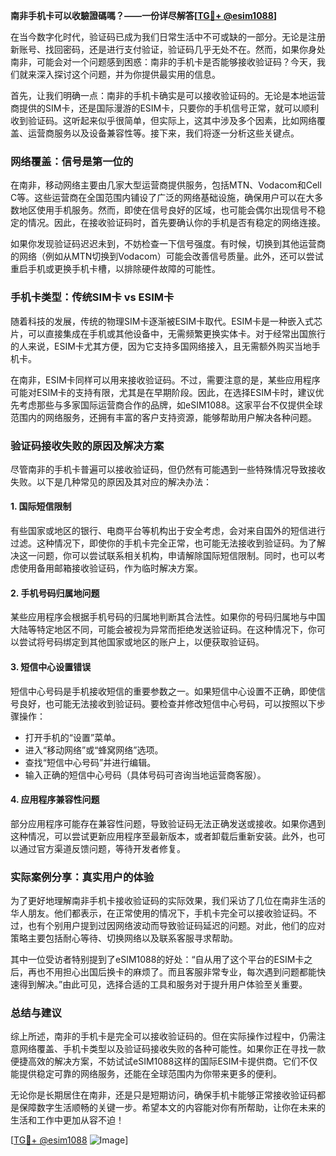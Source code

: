 **南非手机卡可以收驗證碼嗎？——一份详尽解答[[TG💪+ @esim1088](https://t.me/s/esim1088)]**

在当今数字化时代，验证码已成为我们日常生活中不可或缺的一部分。无论是注册新账号、找回密码，还是进行支付验证，验证码几乎无处不在。然而，如果你身处南非，可能会对一个问题感到困惑：南非的手机卡是否能够接收验证码？今天，我们就来深入探讨这个问题，并为你提供最实用的信息。

首先，让我们明确一点：南非的手机卡确实是可以接收验证码的。无论是本地运营商提供的SIM卡，还是国际漫游的ESIM卡，只要你的手机信号正常，就可以顺利收到验证码。这听起来似乎很简单，但实际上，这其中涉及多个因素，比如网络覆盖、运营商服务以及设备兼容性等。接下来，我们将逐一分析这些关键点。

### 网络覆盖：信号是第一位的

在南非，移动网络主要由几家大型运营商提供服务，包括MTN、Vodacom和Cell C等。这些运营商在全国范围内铺设了广泛的网络基础设施，确保用户可以在大多数地区使用手机服务。然而，即使在信号良好的区域，也可能会偶尔出现信号不稳定的情况。因此，在接收验证码时，首先要确认你的手机是否有稳定的网络连接。

如果你发现验证码迟迟未到，不妨检查一下信号强度。有时候，切换到其他运营商的网络（例如从MTN切换到Vodacom）可能会改善信号质量。此外，还可以尝试重启手机或更换手机卡槽，以排除硬件故障的可能性。

### 手机卡类型：传统SIM卡 vs ESIM卡

随着科技的发展，传统的物理SIM卡逐渐被ESIM卡取代。ESIM卡是一种嵌入式芯片，可以直接集成在手机或其他设备中，无需频繁更换实体卡。对于经常出国旅行的人来说，ESIM卡尤其方便，因为它支持多国网络接入，且无需额外购买当地手机卡。

在南非，ESIM卡同样可以用来接收验证码。不过，需要注意的是，某些应用程序可能对ESIM卡的支持有限，尤其是在早期阶段。因此，在选择ESIM卡时，建议优先考虑那些与多家国际运营商合作的品牌，如eSIM1088。这家平台不仅提供全球范围内的网络服务，还拥有丰富的客户支持资源，能够帮助用户解决各种问题。

### 验证码接收失败的原因及解决方案

尽管南非的手机卡普遍可以接收验证码，但仍然有可能遇到一些特殊情况导致接收失败。以下是几种常见的原因及其对应的解决办法：

#### 1. 国际短信限制
有些国家或地区的银行、电商平台等机构出于安全考虑，会对来自国外的短信进行过滤。这种情况下，即使你的手机卡完全正常，也可能无法接收到验证码。为了解决这一问题，你可以尝试联系相关机构，申请解除国际短信限制。同时，也可以考虑使用备用邮箱接收验证码，作为临时解决方案。

#### 2. 手机号码归属地问题
某些应用程序会根据手机号码的归属地判断其合法性。如果你的号码归属地与中国大陆等特定地区不同，可能会被视为异常而拒绝发送验证码。在这种情况下，你可以尝试将号码绑定到其他国家或地区的账户上，以便获取验证码。

#### 3. 短信中心设置错误
短信中心号码是手机接收短信的重要参数之一。如果短信中心设置不正确，即使信号良好，也可能无法接收到验证码。要检查并修改短信中心号码，可以按照以下步骤操作：
- 打开手机的“设置”菜单。
- 进入“移动网络”或“蜂窝网络”选项。
- 查找“短信中心号码”并进行编辑。
- 输入正确的短信中心号码（具体号码可咨询当地运营商客服）。

#### 4. 应用程序兼容性问题
部分应用程序可能存在兼容性问题，导致验证码无法正确发送或接收。如果你遇到这种情况，可以尝试更新应用程序至最新版本，或者卸载后重新安装。此外，也可以通过官方渠道反馈问题，等待开发者修复。

### 实际案例分享：真实用户的体验

为了更好地理解南非手机卡接收验证码的实际效果，我们采访了几位在南非生活的华人朋友。他们都表示，在正常使用的情况下，手机卡完全可以接收验证码。不过，也有个别用户提到过因网络波动而导致验证码延迟的问题。对此，他们的应对策略主要包括耐心等待、切换网络以及联系客服寻求帮助。

其中一位受访者特别提到了eSIM1088的好处：“自从用了这个平台的ESIM卡之后，再也不用担心出国后换卡的麻烦了。而且客服非常专业，每次遇到问题都能快速得到解决。”由此可见，选择合适的工具和服务对于提升用户体验至关重要。

### 总结与建议

综上所述，南非的手机卡是完全可以接收验证码的。但在实际操作过程中，仍需注意网络覆盖、手机卡类型以及验证码接收失败的各种可能性。如果你正在寻找一款便捷高效的解决方案，不妨试试eSIM1088这样的国际ESIM卡提供商。它们不仅能提供稳定可靠的网络服务，还能在全球范围内为你带来更多的便利。

无论你是长期居住在南非，还是只是短期访问，确保手机卡能够正常接收验证码都是保障数字生活顺畅的关键一步。希望本文的内容能对你有所帮助，让你在未来的生活和工作中更加从容不迫！

[[TG💪+ @esim1088](https://t.me/s/esim1088) ![Image](https://i.postimg.cc/4NQfJmqS/Snipaste-2025-05-13-00-14-12.png)]